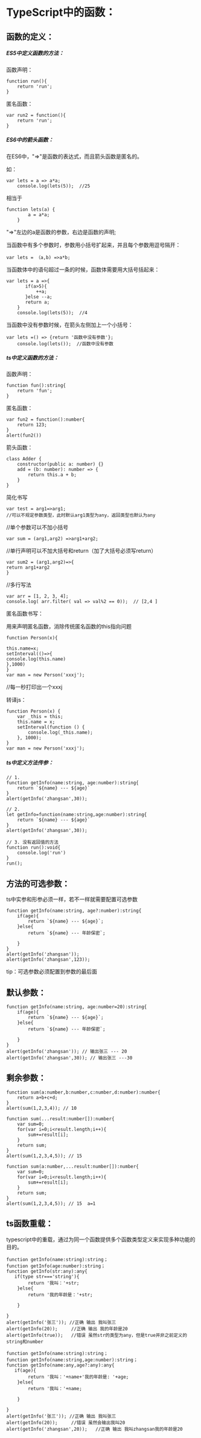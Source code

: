 # TypeScript中的函数：

## 函数的定义：

##### ES5中定义函数的方法：

函数声明：

```
function run(){
    return 'run';
}
```

匿名函数：

```
var run2 = function(){
    return 'run';
}
```

##### ES6中的箭头函数：

在ES6中，"=&gt;"是函数的表达式，而且箭头函数是匿名的。

如：

```
var lets = a => a*a;
    console.log(lets(5));  //25
```

相当于

```
function lets(a) {
        a = a*a;
    }
```

"=&gt;"左边的a是函数的参数，右边是函数的声明;

当函数中有多个参数时，参数用小括号扩起来，并且每个参数用逗号隔开：

```
var lets = （a,b) =>a*b;
```

当函数体中的语句超过一条的时候，函数体需要用大括号括起来：

```
var lets = a =>{
       if(a>5){
           ++a;
       }else --a;
       return a;
    }
    console.log(lets(5));  //4
```

当函数中没有参数时候，在箭头左侧加上一个小括号：

```
var lets =() => {return '函数中没有参数'};
    console.log(lets());  //函数中没有参数
```

##### ts中定义函数的方法：

函数声明：

```
function fun():string{
    return 'fun';
}
```

匿名函数：

```
var fun2 = function():number{
    return 123;
}
alert(fun2())
```

箭头函数：

```
class Adder {
    constructor(public a: number) {}
    add = (b: number): number => {
        return this.a + b;
    }
}
```

简化书写

```
var test = arg1=>arg1;
//可以不规定参数类型，此时默认arg1类型为any，返回类型也默认为any
```

//单个参数可以不加小括号

```
var sum = (arg1,arg2) =>arg1+arg2;
```

//单行声明可以不加大括号和return（加了大括号必须写return）

```
var sum2 = (arg1,arg2)=>{
return arg1+arg2
}
```

//多行写法

```
var arr = [1, 2, 3, 4];
console.log( arr.filter( val => val%2 == 0));  // [2,4 ]
```

匿名函数书写：

用来声明匿名函数，消除传统匿名函数的this指向问题

```
function Person(x){

this.name=x;
setInterval(()=>{
console.log(this.name)
},1000)
}
var man = new Person('xxxj');
```

//每一秒打印出一个xxxj

转译js：

```
function Person(x) {
    var _this = this;
    this.name = x;
    setInterval(function () {
        console.log(_this.name);
    }, 1000);
}
var man = new Person('xxxj');
```

##### ts中定义方法传参：

    // 1.
    function getInfo(name:string, age:number):string{
        return `${name} --- ${age}`
    }
    alert(getInfo('zhangsan',30));

    // 2.
    let getInfo=function(name:string,age:number):string{
        return `${name} --- ${age}`
    }
    alert(getInfo('zhangsan',30));

    // 3. 没有返回值的方法
    function run():void{
        console.log('run')
    }
    run();

## 方法的可选参数：

ts中实参和形参必须一样，若不一样就需要配置可选参数

    function getInfo(name:string, age?:number):string{
        if(age){
            return `${name} --- ${age}`;
        }else{
            return `${name} --- 年龄保密`;

        }
    }
    alert(getInfo('zhangsan'));
    alert(getInfo('zhangsan',123));

tip：可选参数必须配置到参数的最后面

## 默认参数：

    function getInfo(name:string, age:number=20):string{
        if(age){
            return `${name} --- ${age}`;
        }else{
            return `${name} --- 年龄保密`;

        }
    }
    alert(getInfo('zhangsan')); // 输出张三 --- 20
    alert(getInfo('zhangsan',30)); // 输出张三 ---30

## 剩余参数：

```
function sum(a:number,b:number,c:number,d:number):number{
    return a+b+c+d;
}
alert(sum(1,2,3,4)); // 10

function sum(...result:number[]):number{
    var sum=0;
    for(var i=0;i<result.length;i++){
        sum+=result[i];
    }
    return sum;
}
alert(sum(1,2,3,4,5)); // 15

function sum(a:number,...result:number[]):number{
    var sum=0;
    for(var i=0;i<result.length;i++){
        sum+=result[i];
    }
    return sum;
}
alert(sum(1,2,3,4,5)); // 15  a=1
```

## ts函数重载：

typescript中的重载，通过为同一个函数提供多个函数类型定义来实现多种功能的目的。

```
function getInfo(name:string):string；
function getInfo(age:number):string；
function getInfo(str:any):any{
   if(type str==='string'){
        return '我叫：'+str;
    }else{
        return '我的年龄是：'+str;

    }

}
alert(getInfo('张三')); //正确 输出 我叫张三
alert(getInfo(20));     //正确 输出 我的年龄是20
alert(getInfo(true));   //错误 虽然str的类型为any，但是true并非之前定义的string和number
```

```
function getInfo(name:string):string；
function getInfo(name:string,age:number):string；
function getInfo(name:any,age?:any):any{
   if(age){
        return '我叫：'+name+'我的年龄是: '+age;
    }else{
        return '我叫：'+name;

    }

}
alert(getInfo('张三')); //正确 输出 我叫张三
alert(getInfo(20));     //错误 虽然会输出我叫20
alert(getInfo('zhangsan',20));   //正确 输出 我叫zhangsan我的年龄是20
```



